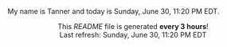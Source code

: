 My name is Tanner and today is Sunday, June 30, 11:20 PM EDT.

<p align="center">This <i>README</i> file is generated <b>every 3 hours</b>!</br>Last refresh: Sunday, June 30, 11:20 PM EDT<br /></p>
